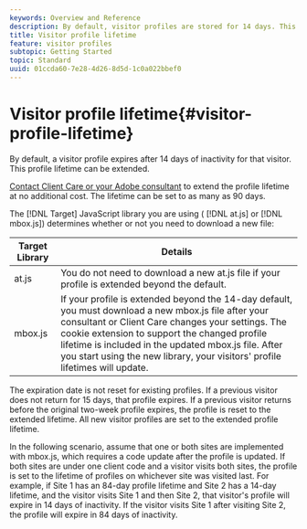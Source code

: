 ```yaml
---
keywords: Overview and Reference
description: By default, visitor profiles are stored for 14 days. This profile lifetime can be extended.
title: Visitor profile lifetime
feature: visitor profiles
subtopic: Getting Started
topic: Standard
uuid: 01ccda60-7e28-4d26-8d5d-1c0a022bbef0
---
```


# Visitor profile lifetime{#visitor-profile-lifetime}

By default, a visitor profile expires after 14 days of inactivity for that visitor. This profile lifetime can be extended.

[Contact Client Care or your Adobe consultant](../../cmp-resources-and-contact-information.md#reference_ACA3391A00EF467B87930A450050077C) to extend the profile lifetime at no additional cost. The lifetime can be set to as many as 90 days.

The [!DNL Target] JavaScript library you are using ( [!DNL at.js] or [!DNL mbox.js]) determines whether or not you need to download a new file:

| Target Library | Details |
|--- |--- |
|at.js|You do not need to download a new  at.js file if your profile is extended beyond the default.|
|mbox.js|If your profile is extended beyond the 14-day default, you must download a new  mbox.js file after your consultant or Client Care changes your settings. The cookie extension to support the changed profile lifetime is included in the updated  mbox.js file. After you start using the new library, your visitors' profile lifetimes will update.|

The expiration date is not reset for existing profiles. If a previous visitor does not return for 15 days, that profile expires. If a previous visitor returns before the original two-week profile expires, the profile is reset to the extended lifetime. All new visitor profiles are set to the extended profile lifetime.

In the following scenario, assume that one or both sites are implemented with mbox.js, which requires a code update after the profile is updated. If both sites are under one client code and a visitor visits both sites, the profile is set to the lifetime of profiles on whichever site was visited last. For example, if Site 1 has an 84-day profile lifetime and Site 2 has a 14-day lifetime, and the visitor visits Site 1 and then Site 2, that visitor's profile will expire in 14 days of inactivity. If the visitor visits Site 1 after visiting Site 2, the profile will expire in 84 days of inactivity. 
